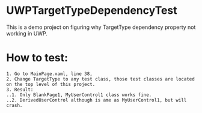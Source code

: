 # UWPTargetTypeDependencyTest

This is a demo project on figuring why TargetType dependency property not working in UWP.
# How to test:
	1. Go to MainPage.xaml, line 38,
	2. Change TargetType to any test class, those test classes are located on the top level of this project. 
	3. Result: 
	..1. Only BlankPage1, MyUserControl1 class works fine.
	..2. DerivedUserControl although is ame as MyUserControl1, but will crash.
